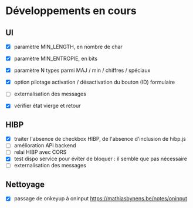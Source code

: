 # Développements en cours

## UI

- [X] paramètre MIN_LENGTH, en nombre de char
- [X] paramètre MIN_ENTROPIE, en bits
- [X] paramètre N types parmi MAJ / min / chiffres / spéciaux
- [X] option pilotage activation / désactivation du bouton (ID) formulaire 
- [ ] externalisation des messages
- [X] vérifier état vierge et retour


## HIBP

- [X] traiter l'absence de checkbox HIBP, de l'absence d'inclusion de hibp.js
- [ ] amélioration API backend
- [ ] relai HIBP avec CORS
- [X] test dispo service pour éviter de bloquer : il semble que pas nécessaire
- [ ] externalisation des messages

## Nettoyage

- [X] passage de onkeyup à oninput https://mathiasbynens.be/notes/oninput

